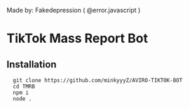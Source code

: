 Made by: Fakedepression ( @error.javascript )

# TikTok Mass Report Bot

## Installation
```
  git clone https://github.com/minkyyyZ/AVIRO-TIKTOK-BOT
  cd TMRB
  npm i
  node .
```
